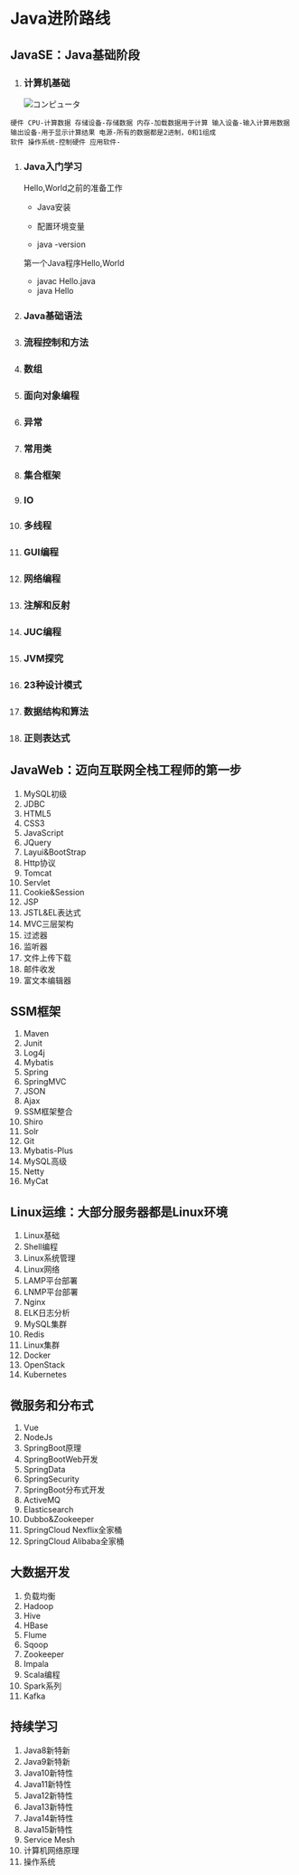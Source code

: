# Java进阶路线



## JavaSE：Java基础阶段

1. ### 计算机基础

   ![コンピュータ](/home/hg/doc/assets/Computer.jpg)

```
硬件 CPU-计算数据 存储设备-存储数据 内存-加载数据用于计算 输入设备-输入计算用数据 输出设备-用于显示计算结果 电源-所有的数据都是2进制，0和1组成 
软件 操作系统-控制硬件 应用软件-
```



1. ### Java入门学习

   Hello,World之前的准备工作

   - Java安装

   - 配置环境变量

   - java -version

   第一个Java程序Hello,World

   - javac Hello.java
   - java Hello

2. ### Java基础语法

3. ### 流程控制和方法

4. ### 数组

5. ### 面向对象编程

6. ### 异常

7. ### 常用类

8. ### 集合框架

9. ### IO

10. ### 多线程

11. ### GUI编程

12. ### 网络编程

13. ### 注解和反射

14. ### JUC编程

15. ### JVM探究

16. ### 23种设计模式

17. ### 数据结构和算法

18. ### 正则表达式



## JavaWeb：迈向互联网全栈工程师的第一步

1. MySQL初级
2. JDBC
3. HTML5
4. CSS3
5. JavaScript
6. JQuery
7. Layui&BootStrap
8. Http协议
9. Tomcat
10. Servlet
11. Cookie&Session
12. JSP
13. JSTL&EL表达式
14. MVC三层架构
15. 过滤器
16. 监听器
17. 文件上传下载
18. 邮件收发
19. 富文本编辑器



## SSM框架

1. Maven
2. Junit
3. Log4j
4. Mybatis
5. Spring
6. SpringMVC
7. JSON
8. Ajax
9. SSM框架整合
10. Shiro
11. Solr
12. Git
13. Mybatis-Plus
14. MySQL高级
15. Netty
16. MyCat



## Linux运维：大部分服务器都是Linux环境

1. Linux基础
2. Shell编程
3. Linux系统管理
4. Linux网络
5. LAMP平台部署
6. LNMP平台部署
7. Nginx
8. ELK日志分析
9. MySQL集群
10. Redis
11. Linux集群
12. Docker
13. OpenStack
14. Kubernetes



## 微服务和分布式

1. Vue
2. NodeJs
3. SpringBoot原理
4. SpringBootWeb开发
5. SpringData
6. SpringSecurity
7. SpringBoot分布式开发
8. ActiveMQ
9. Elasticsearch
10. Dubbo&Zookeeper
11. SpringCloud Nexflix全家桶
12. SpringCloud Alibaba全家桶



## 大数据开发

1. 负载均衡
2. Hadoop
3. Hive
4. HBase
5. Flume
6. Sqoop
7. Zookeeper
8. Impala
9. Scala编程
10. Spark系列
11. Kafka



## 持续学习

1. Java8新特新
2. Java9新特新
3. Java10新特性
4. Java11新特性
5. Java12新特性
6. Java13新特性
7. Java14新特性
8. Java15新特性
9. Service Mesh
10. 计算机网络原理
11. 操作系统

